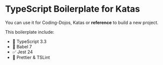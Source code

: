 # TypeScript Boilerplate for Katas

You can use it for Coding-Dojos, Katas or **reference** to build a new project.

This boilerplate include:

* 💬 TypeScript 3.3
* 📙 Babel 7
* ✅ Jest 24
* 💅 Prettier & TSLint
